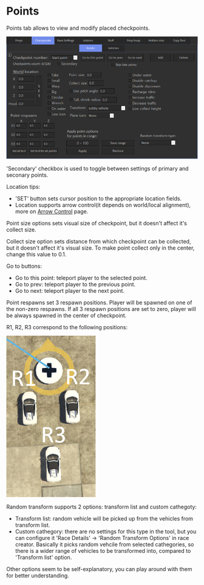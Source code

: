 # Points

Points tab allows to view and modify placed checkpoints.

![Points1](/assets/images/checkpoints/img01.png)

'Secondary' checkbox is used to toggle between settings of primary and seconary points.

Location tips: 

- 'SET' button sets cursor position to the appropriate location fields.
- Location supports arrow control(it depends on world/local alignment), more on [Arrow Control](chapters/chapter1/overview.md) page.

Point size options sets visual size of checkpoint, but it doesn't affect it's collect size.

Collect size option sets distance from which checkpoint can be collected, but it doesn't affect it's visual size. To make point collect only in the center, change this value to 0.1.

Go to buttons:

- Go to this point: teleport player to the selected point.
- Go to prev: teleport player to the previous point.
- Go to next: teleport player to the next point.

Point respawns set 3 respawn positions. Player will be spawned on one of the non-zero respawns. If all 3 respawn positions are set to zero, player will be always spawned in the center of checkpoint.

R1, R2, R3 correspond to the following positions:

![Points2](/assets/images/checkpoints/img02.png)

Random transform supports 2 options: transform list and custom cathegoty:

- Transform list: random vehicle will be picked up from the vehicles from transform list.
- Custom cathegory: there are no settings for this type in the tool, but you can configure it 'Race Details' -> 'Random Transform Options' in race creator.
Basically it picks random vehcile from selected cathegories, so there is a wider range of vehicles to be transformed into, compared to 'Transform list' option.

Other options seem to be self-explanatory, you can play around with them for better understanding.